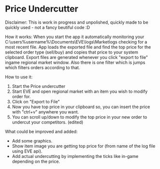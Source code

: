 # Price Undercutter
Disclaimer: This is work in progress and unpolished, quickly made to be quickly used - not a fancy beutiful code :D


How it works: When you start the app it automatically monitoring your C:\users\%username%\Documents\EVE\logs\Marketlogs
checking for a most recent file. App loads the exported file and find the top price for the selected order type (sell/buy) and copies that price to your system clipboard.
Export files are generated whenever you click "export to file" ingame regional market window. Also there is one filter which is jumps which filters orders according to that.

How to use it: 
1. Start the Price undercutter
2. Start EVE and open regional market with an item you wish to modify order for.
3. Click on "Export to File"
4. Now you have top price in your clipboard so, you can insert the price with "ctrl+v" anywhere you want.
5. You can scroll up/down to modify the top price in your new order to undercut your competitors. (edited)

What could be improved and added:
* Add some graphics.
* Show item image you are getting top price for (from name of the log file using EVE api).
* Add actual undercutting by implementing the ticks like in-game depending on the price.

